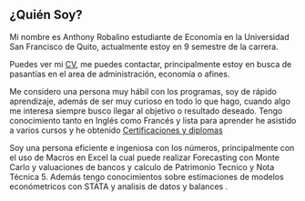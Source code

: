## ¿Quién Soy?

Mi nombre es Anthony Robalino estudiante de Economía en la Universidad San Francisco de Quito, actualmente estoy en 9 semestre de la carrera.

Puedes ver mi [CV](https://drive.google.com/file/d/1tdkynvnJZh0t_i4yneJzxCAm5qd-QqLp/view?usp=sharing), me puedes contactar, principalmente estoy en busca de pasantías en el area de administración, economía o afines.

Me considero una persona muy hábil con los programas, soy de rápido aprendizaje, además de ser muy curioso en todo lo que hago, cuando algo me interesa siempre busco llegar al objetivo o resultado deseado. Tengo conocimiento tanto en Inglés como Francés y lista para aprender he asistido a varios cursos y he obtenido [Certificaciones y diplomas](https://drive.google.com/file/d/1XT2UdVQXqNo_Xa6_4MKEn75sRzntbKHl/view?usp=sharing)

Soy una persona eficiente e ingeniosa con los números, principalmente con el uso de Macros en Excel la cual puede realizar Forecasting con Monte Carlo y valuaciones de bancos y calculo de Patrimonio Tecnico y Nota Técnica 5. Además tengo conocimientos sobre estimaciones de modelos económetricos con STATA y analisis de datos y balances .



